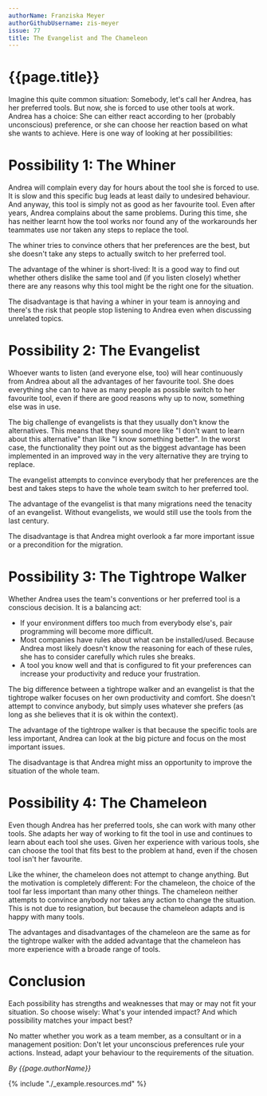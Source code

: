 ```yaml
---
authorName: Franziska Meyer
authorGithubUsername: zis-meyer
issue: 77
title: The Evangelist and The Chameleon
---
```

# {{page.title}}

Imagine this quite common situation: Somebody, let's call her Andrea, has her preferred tools. But now, she is forced to use other tools at work. Andrea has a choice: She can either react according to her (probably unconscious) preference, or she can choose her reaction based on what she wants to achieve. Here is one way of looking at her possibilities:

# Possibility 1: The Whiner

Andrea will complain every day for hours about the tool she is forced to use. It is slow and this specific bug leads at least daily to undesired behaviour. And anyway, this tool is simply not as good as her favourite tool. Even after years, Andrea complains about the same problems. During this time, she has neither learnt how the tool works nor found any of the workarounds her teammates use nor taken any steps to replace the tool.

The whiner tries to convince others that her preferences are the best, but she doesn't take any steps to actually switch to her preferred tool.

The advantage of the whiner is short-lived: It is a good way to find out whether others dislike the same tool and (if you listen closely) whether there are any reasons why this tool might be the right one for the situation.

The disadvantage is that having a whiner in your team is annoying and there's the risk that people stop listening to Andrea even when discussing unrelated topics.

# Possibility 2: The Evangelist

Whoever wants to listen (and everyone else, too) will hear continuously from Andrea about all the advantages of her favourite tool. She does everything she can to have as many people as possible switch to her favourite tool, even if there are good reasons why up to now, something else was in use.

The big challenge of evangelists is that they usually don't know the alternatives. This means that they sound more like "I don't want to learn about this alternative" than like "I know something better". In the worst case, the functionality they point out as the biggest advantage has been implemented in an improved way in the very alternative they are trying to replace.

The evangelist attempts to convince everybody that her preferences are the best and takes steps to have the whole team switch to her preferred tool.

The advantage of the evangelist is that many migrations need the tenacity of an evangelist. Without evangelists, we would still use the tools from the last century.

The disadvantage is that Andrea might overlook a far more important issue or a precondition for the migration.

# Possibility 3: The Tightrope Walker

Whether Andrea uses the team's conventions or her preferred tool is a conscious decision. It is a balancing act:

 * If your environment differs too much from everybody else's, pair programming will become more difficult.
 * Most companies have rules about what can be installed/used. Because Andrea most likely doesn't know the reasoning for each of these rules, she has to consider carefully which rules she breaks.
 * A tool you know well and that is configured to fit your preferences can increase your productivity and reduce your frustration.

The big difference between a tightrope walker and an evangelist is that the tightrope walker focuses on her own productivity and comfort. She doesn't attempt to convince anybody, but simply uses whatever she prefers (as long as she believes that it is ok within the context).

The advantage of the tightrope walker is that because the specific tools are less important, Andrea can look at the big picture and focus on the most important issues.

The disadvantage is that Andrea might miss an opportunity to improve the situation of the whole team.

# Possibility 4: The Chameleon

Even though Andrea has her preferred tools, she can work with many other tools. She adapts her way of working to fit the tool in use and continues to learn about each tool she uses. Given her experience with various tools, she can choose the tool that fits best to the problem at hand, even if the chosen tool isn't her favourite.

Like the whiner, the chameleon does not attempt to change anything. But the motivation is completely different: For the chameleon, the choice of the tool far less important than many other things. The chameleon neither attempts to convince anybody nor takes any action to change the situation. This is not due to resignation, but because the chameleon adapts and is happy with many tools.

The advantages and disadvantages of the chameleon are the same as for the tightrope walker with the added advantage that the chameleon has more experience with a broade range of tools.

# Conclusion

Each possibility has strengths and weaknesses that may or may not fit your situation. So choose wisely: What's your intended impact? And which possibility matches your impact best?

No matter whether you work as a team member, as a consultant or in a management position: Don't let your unconscious preferences rule your actions. Instead, adapt your behaviour to the requirements of the situation.

*By {{page.authorName}}*

{% include "./_example.resources.md" %}
